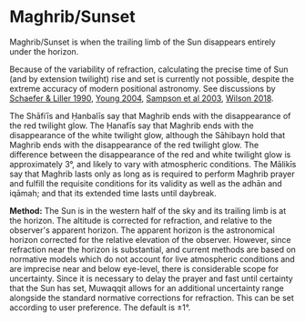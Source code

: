 # Maghrib/Sunset
Maghrib/Sunset is when the trailing limb of the Sun disappears entirely under the horizon.

<note type="warning">Because of the variability of refraction, calculating the precise time of Sun (and by extension twilight) rise and set is currently not possible, despite the extreme accuracy of modern positional astronomy. See discussions by [Schaefer & Liller 1990](http://articles.adsabs.harvard.edu/cgi-bin/nph-iarticle_query?bibcode=1990PASP..102..796S&db_key=AST&page_ind=0&data_type=GIF&type=SCREEN_VIEW&classic=YES), [Young 2004](https://iopscience.iop.org/article/10.1086/420806/pdf), [Sampson et al 2003](http://www.jstor.org/stable/10.1086/378214), [Wilson 2018](https://digitalcommons.mtu.edu/etdr/697).</note>

The Shāfiʿīs and Ḥanbalīs say that Maghrib ends with the disappearance of the red twilight glow. The Ḥanafīs say that Maghrib ends with the disappearance of the white twilight glow, although the Sāhibayn hold that Maghrib ends with the disappearance of the red twilight glow. The difference between the disappearance of the red and white twilight glow is approximately 3°, and likely to vary with atmospheric conditions. The Mālikīs say that Maghrib lasts only as long as is required to perform Maghrib prayer and fulfill the requisite conditions for its validity as well as the adhān and iqāmah; and that its extended time lasts until daybreak.

**Method:** The Sun is in the western half of the sky and its trailing limb is at the horizon. The altitude is corrected for refraction, and relative to the observer's apparent horizon. The apparent horizon is the astronomical horizon corrected for the relative elevation of the observer. However, since refraction near the horizon is substantial, and current methods are based on normative models which do not account for live atmospheric conditions and are imprecise near and below eye-level, there is considerable scope for uncertainty. Since it is necessary to delay the prayer and fast until certainty that the Sun has set, Muwaqqit allows for an additional uncertainty range alongside the standard normative corrections for refraction. This can be set according to user preference. The default is ±1°.